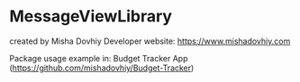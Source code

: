 # MessageViewLibrary

created by Misha Dovhiy 
Developer website: https://www.mishadovhiy.com

Package usage example in: Budget Tracker App (https://github.com/mishadovhiy/Budget-Tracker)
